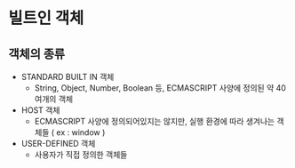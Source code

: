 # 빌트인 객체

## 객체의 종류

- STANDARD BUILT IN 객체
  - String, Object, Number, Boolean 등, ECMASCRIPT 사양에 정의된 약 40여개의 객체
- HOST 객체
  - ECMASCRIPT 사양에 정의되어있지는 않지만, 실행 환경에 따라 생겨나는 객체들 ( ex : window )
- USER-DEFINED 객체
  - 사용자가 직접 정의한 객체들
